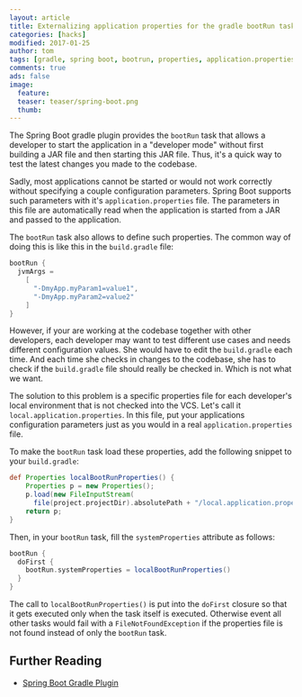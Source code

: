 ```yaml
---
layout: article
title: Externalizing application properties for the gradle bootRun task
categories: [hacks]
modified: 2017-01-25
author: tom
tags: [gradle, spring boot, bootrun, properties, application.properties]
comments: true
ads: false
image:
  feature: 
  teaser: teaser/spring-boot.png
  thumb:
---
```


The Spring Boot gradle plugin provides the `bootRun` task that allows a 
developer to start the application in a "developer mode" without first building
a JAR file and then starting this JAR file. Thus, it's a quick way to test
the latest changes you made to the codebase.

Sadly, most applications cannot be started or would not work correctly without
specifying a couple configuration parameters. Spring Boot supports such 
parameters with it's `application.properties` file. The parameters in this file
are automatically read when the application is started from a JAR
and passed to the application.

The `bootRun` task also allows to define such properties. 
The common way of doing this is like this in the `build.gradle` file: 

```groovy
bootRun {
  jvmArgs =
    [
      "-DmyApp.myParam1=value1",
      "-DmyApp.myParam2=value2"
    ]
}
```

However, if your are working at the codebase together with other developers,
each developer may want to test different use cases and needs different
configuration values. She would have to edit the `build.gradle` each time.
And each time she checks in changes to the codebase, she has to check if
the `build.gradle` file should really be checked in. Which is not what we want.

The solution to this problem is a specific properties file for each developer's 
local environment that is not checked into the VCS. 
Let's call it `local.application.properties`. In this file, put your applications
configuration parameters just as you would in a real `application.properties` file.

To make the `bootRun` task load these properties, add the following snippet to your
`build.gradle`:

```groovy
def Properties localBootRunProperties() {
    Properties p = new Properties();
    p.load(new FileInputStream(
      file(project.projectDir).absolutePath + "/local.application.properties"))
    return p;
}
```

Then, in your `bootRun` task, fill the `systemProperties` attribute as follows:

```groovy
bootRun {
  doFirst {
    bootRun.systemProperties = localBootRunProperties()
  }
}
```

The call to `localBootRunProperties()` is put into the `doFirst` closure so that
it gets executed only when the task itself is executed. Otherwise event all other tasks
would fail with a `FileNotFoundException` if the properties file is not found
instead of only the `bootRun` task.

## Further Reading

* [Spring Boot Gradle Plugin](http://docs.spring.io/spring-boot/docs/current/reference/html/build-tool-plugins-gradle-plugin.html)


